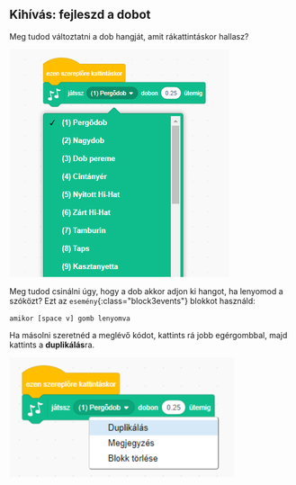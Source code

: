 ## Kihívás: fejleszd a dobot

Meg tudod változtatni a dob hangját, amit rákattintáskor hallasz?

![képernyőkép](images/band-drum-sound.png)

Meg tudod csinálni úgy, hogy a dob akkor adjon ki hangot, ha lenyomod a szóközt? Ezt az `esemény`{:class="block3events"} blokkot használd:

```blocks3
amikor [space v] gomb lenyomva
```

Ha másolni szeretnéd a meglévő kódot, kattints rá jobb egérgombbal, majd kattints a **duplikálás**ra.

![képernyőkép](images/band-duplicate-code.png)